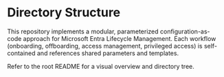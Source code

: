 # Directory Structure

This repository implements a modular, parameterized configuration-as-code approach for Microsoft Entra Lifecycle Management. Each workflow (onboarding, offboarding, access management, privileged access) is self-contained and references shared parameters and templates.

Refer to the root README for a visual overview and directory tree.